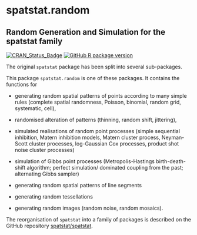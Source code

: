 # spatstat.random

## Random Generation and Simulation for the spatstat family

[![CRAN_Status_Badge](http://www.r-pkg.org/badges/version/spatstat.random)](http://CRAN.R-project.org/package=spatstat.random) 
[![GitHub R package version](https://img.shields.io/github/r-package/v/spatstat/spatstat.random)](https://github.com/spatstat/spatstat.random)

The original `spatstat` package has been split into
several sub-packages.

This package `spatstat.random` is one of these packages.
It contains the functions for

- generating random spatial patterns of points according to many simple rules
(complete spatial randomness, Poisson, binomial, random grid,
systematic, cell),

- randomised alteration of patterns (thinning,
random shift, jittering),

- simulated realisations of random point processes
(simple sequential inhibition, Matern inhibition models, Matern cluster process,
Neyman-Scott cluster processes, log-Gaussian Cox processes,
product shot noise cluster processes)

- simulation of Gibbs point processes
(Metropolis-Hastings birth-death-shift algorithm;
perfect simulation/ dominated coupling from the past;
alternating Gibbs sampler)

- generating random spatial patterns of line segments

- generating random tessellations

- generating random images (random noise, random mosaics).

The reorganisation of `spatstat` into a family of packages is described
on the GitHub repository
[spatstat/spatstat](https://github.com/spatstat/spatstat).

